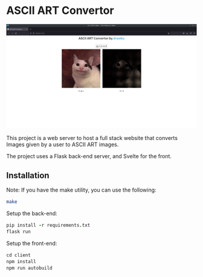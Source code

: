 # ASCII ART Convertor

<img src="assets/screenshot.png">

This project is a web server to host a full stack website that converts Images 
given by a user to ASCII ART images.

The project uses a Flask back-end server, and Svelte for the front.

## Installation

Note: If you have the make utility, you can use the following:
```bash
make
```

Setup the back-end:
```coffeescript
pip install -r requirements.txt
flask run
```

Setup the front-end:
```coffeescript
cd client
npm install
npm run autobuild
```